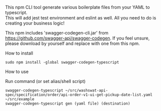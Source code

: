 This npm CLI tool generate various boilerplate files from your YAML to typescript. <br>
This will add jest test environment and eslint as well. All you need to do is creating your business logic! <br>

This npm includes 'swagger-codegen-cli.jar' from https://github.com/swagger-api/swagger-codegen. If you feel 
unsure, please download by yourself and replace with one from this npm.<br>  

How to install<br>

~~~
sudo npm install -global swagger-codegen-typescript
~~~


How to use<br>

Run command (or set alias/shell script)<br>
~~~
swagger-codegen-typescript ~/src/washswat-api-spec/specification/order/api-order-v1-ui-get-pickup-date-list.yaml ~/src/example
swagger-codegen-typescript gen (yaml file) (destination)
~~~
